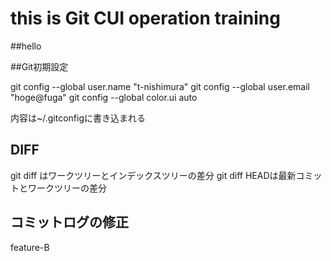 # this is Git CUI operation training

##hello


##Git初期設定

git config --global user.name "t-nishimura"
git config --global user.email "hoge@fuga"
git config --global color.ui auto


内容は~/.gitconfigに書き込まれる


## DIFF

git diff はワークツリーとインデックスツリーの差分
git diff HEADは最新コミットとワークツリーの差分

## コミットログの修正

feature-B

